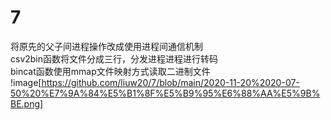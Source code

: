 # 7
将原先的父子间进程操作改成使用进程间通信机制  
csv2bin函数将文件分成三行，分发进程进程进行转码  
bincat函数使用mmap文件映射方式读取二进制文件  
!image[https://github.com/liuw20/7/blob/main/2020-11-20%2020-07-50%20%E7%9A%84%E5%B1%8F%E5%B9%95%E6%88%AA%E5%9B%BE.png]
